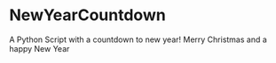 # NewYearCountdown
A Python Script with a countdown to new year! Merry Christmas and a happy New Year
